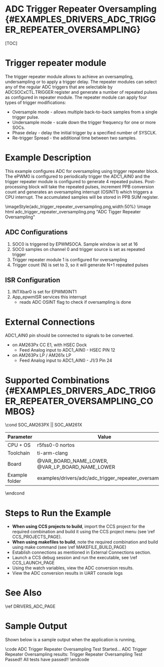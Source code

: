 # ADC Trigger Repeater Oversampling {#EXAMPLES_DRIVERS_ADC_TRIGGER_REPEATER_OVERSAMPLING}

[TOC]

# Trigger repeater module
 The trigger repeater module allows to achieve an oversampling, undersampling or to apply a trigger delay. The repeater modules can select any of the regular ADC triggers that are selectable by ADCSOCxCTL.TRIGGER register and generate a number of repeated pulses as configured in repeater module. The repeater module can apply four types of trigger modifications:
 - Oversample mode - allows multiple back-to-back samples from a single trigger pulse.
 - Undersample mode - scale down the trigger frequency for one or more SOCs.
 - Phase delay - delay the initial trigger by a specified number of SYSCLK.
 - Re-trigger Spread - the additional time between two samples.

# Example Description
This example configures ADC for oversampling using trigger repeater block. The ePWM0 is configured to periodically trigger the ADC1_AIN0 and the trigger repeater module is configured to generate 4 repeated pulses. Post-processing block will take the repeated pulses, increment PPB conversion count and generates an oversampling interrupt (OSINT1) which triggers a CPU interrupt. The accumulated samples will be stored in PPB SUM register.

\imageStyle{adc_trigger_repeater_oversampling.png,width:50%}
\image html adc_trigger_repeater_oversampling.png "ADC Tigger Repeater Oversampling"

## ADC Configurations
1. SOC0 is triggered by EPWMSOCA. Sample window is set at 16
2. SOC0 samples on channel 0 and trigger source is set as repeated trigger
3. Trigger repeater module 1 is configured for oversampling
4. Trigger count (N) is set to 3, so it will generate N+1 repeated pulses

## ISR Configuration
1. INTXbar0 is set for EPWM0INT1
2. App_epwmISR services this interrupt
    - reads ADC OSINT flag to check if oversampling is done

# External Connections
ADC1_AIN0 pin should be connected to signals to be converted.
 - on AM263Px CC E1, with HSEC Dock
     - Feed Analog input to ADC1_AIN0 - HSEC PIN 12
 - on AM263Px LP / AM261x LP
     - Feed Analog input to ADC1_AIN0 - J1/3 Pin 24

# Supported Combinations {#EXAMPLES_DRIVERS_ADC_TRIGGER_REPEATER_OVERSAMPLING_COMBOS}

\cond SOC_AM263PX || SOC_AM261X

 Parameter      | Value
 ---------------|-----------
 CPU + OS       | r5fss0-0 nortos
 Toolchain      | ti-arm-clang
 Board          | @VAR_BOARD_NAME_LOWER, @VAR_LP_BOARD_NAME_LOWER
 Example folder | examples/drivers/adc/adc_trigger_repeater_oversampling/

\endcond

# Steps to Run the Example

- **When using CCS projects to build**, import the CCS project for the required combination
  and build it using the CCS project menu (see \ref CCS_PROJECTS_PAGE).
- **When using makefiles to build**, note the required combination and build using
  make command (see \ref MAKEFILE_BUILD_PAGE)
- Establish connections as mentioned in External Connections section.
- Launch a CCS debug session and run the executable, see \ref CCS_LAUNCH_PAGE
- Using the watch variables, view the ADC conversion results.
- View the ADC conversion results in UART console logs

# See Also

\ref DRIVERS_ADC_PAGE

# Sample Output

Shown below is a sample output when the application is running,

\code
ADC Trigger Repeater Oversampling Test Started...
ADC Trigger Repeater Oversampling results:
Trigger Repeater Oversampling Test Passed!!
All tests have passed!!
\endcode
